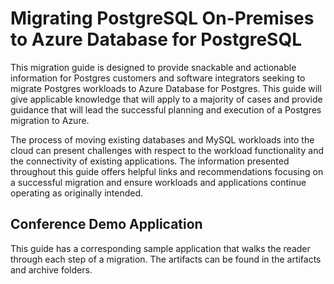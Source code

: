 # Migrating PostgreSQL On-Premises to Azure Database for PostgreSQL

This migration guide is designed to provide snackable and actionable information for Postgres customers and software integrators seeking to migrate Postgres workloads to Azure Database for Postgres. This guide will give applicable knowledge that will apply to a majority of cases and provide guidance that will lead the successful planning and execution of a Postgres migration to Azure.

The process of moving existing databases and MySQL workloads into the cloud can present challenges with respect to the workload functionality and the connectivity of existing applications. The information presented throughout this guide offers helpful links and recommendations focusing on a successful migration and ensure workloads and applications continue operating as originally intended.


## Conference Demo Application

This guide has a corresponding sample application that walks the reader through each step of a migration. The artifacts can be found in the artifacts and archive folders.
